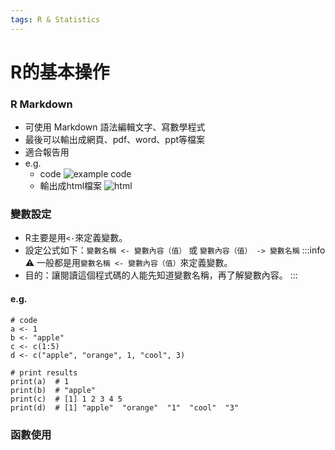 ```yaml
---
tags: R & Statistics
---
```

# R的基本操作

### R Markdown
- 可使用 Markdown 語法編輯文字、寫數學程式
- 最後可以輸出成網頁、pdf、word、ppt等檔案
- 適合報告用
- e.g. 
    - code
![example code](https://i.imgur.com/vsYdfM4.png)
    - 輸出成html檔案
![html](https://i.imgur.com/C4MP7Ex.png)


### 變數設定
- R主要是用`<-`來定義變數。
- 設定公式如下：`變數名稱 <- 變數內容（值）` 或 `變數內容（值） -> 變數名稱`
:::info
:warning: 一般都是用`變數名稱 <- 變數內容（值）`來定義變數。
- 目的：讓閱讀這個程式碼的人能先知道變數名稱，再了解變數內容。
:::

#### e.g.
```r=1
# code
a <- 1  
b <- "apple"
c <- c(1:5)
d <- c("apple", "orange", 1, "cool", 3)

# print results
print(a)  # 1
print(b)  # "apple"
print(c)  # [1] 1 2 3 4 5
print(d)  # [1] "apple"  "orange"  "1"  "cool"  "3" 
```

### 函數使用
